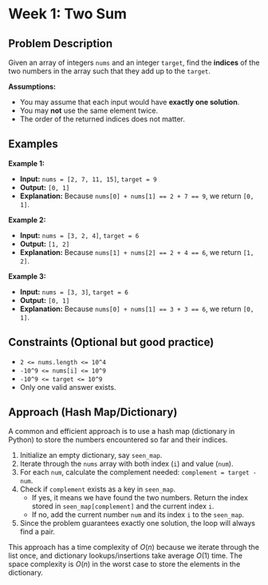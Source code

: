 # Week 1: Two Sum

## Problem Description

Given an array of integers `nums` and an integer `target`, find the **indices** of the two numbers in the array such that they add up to the `target`.

**Assumptions:**

* You may assume that each input would have **exactly one solution**.
* You may **not** use the same element twice.
* The order of the returned indices does not matter.

## Examples

**Example 1:**

* **Input:** `nums = [2, 7, 11, 15]`, `target = 9`
* **Output:** `[0, 1]`
* **Explanation:** Because `nums[0] + nums[1] == 2 + 7 == 9`, we return `[0, 1]`.

**Example 2:**

* **Input:** `nums = [3, 2, 4]`, `target = 6`
* **Output:** `[1, 2]`
* **Explanation:** Because `nums[1] + nums[2] == 2 + 4 == 6`, we return `[1, 2]`.

**Example 3:**

* **Input:** `nums = [3, 3]`, `target = 6`
* **Output:** `[0, 1]`
* **Explanation:** Because `nums[0] + nums[1] == 3 + 3 == 6`, we return `[0, 1]`.

## Constraints (Optional but good practice)

* `2 <= nums.length <= 10^4`
* `-10^9 <= nums[i] <= 10^9`
* `-10^9 <= target <= 10^9`
* Only one valid answer exists.

## Approach (Hash Map/Dictionary)

A common and efficient approach is to use a hash map (dictionary in Python) to store the numbers encountered so far and their indices.

1.  Initialize an empty dictionary, say `seen_map`.
2.  Iterate through the `nums` array with both index (`i`) and value (`num`).
3.  For each `num`, calculate the complement needed: `complement = target - num`.
4.  Check if `complement` exists as a key in `seen_map`.
    * If yes, it means we have found the two numbers. Return the index stored in `seen_map[complement]` and the current index `i`.
    * If no, add the current number `num` and its index `i` to the `seen_map`.
5.  Since the problem guarantees exactly one solution, the loop will always find a pair.

This approach has a time complexity of $O(n)$ because we iterate through the list once, and dictionary lookups/insertions take average $O(1)$ time. The space complexity is $O(n)$ in the worst case to store the elements in the dictionary.
